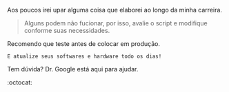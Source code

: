Aos poucos irei upar alguma coisa que elaborei ao longo da minha carreira.
> Alguns podem não fucionar, por isso, avalie o script e modifique conforme suas necessidades.

Recomendo que teste antes de colocar em produção.

    E atualize seus softwares e hardware todo os dias!

Tem dúvida? Dr. Google está aqui para ajudar.

:octocat:
